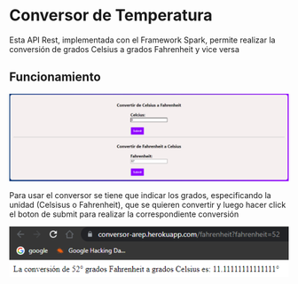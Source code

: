 # Conversor de Temperatura

Esta API Rest, implementada con el Framework Spark, permite realizar la conversión de grados Celsius a grados Fahrenheit y vice versa

## Funcionamiento

<img src="/img/s1.png" alt="funcionamiento">

Para usar el conversor se tiene que indicar los grados, especificando la unidad (Celsisus o Fahrenheit), 
que se quieren convertir y luego hacer click el boton de submit para realizar la
correspondiente conversión

<img src="/img/s2.png" alt="funcionamiento">